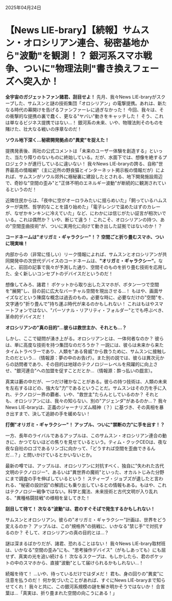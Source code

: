 2025年04月24日

# 【News LIE-brary】【続報】サムスン・オロシリアン連合、秘密基地から"波動"を観測！？ 銀河系スマホ戦争、ついに"物理法則"書き換えフェーズへ突入か！

**全宇宙のガジェットファン諸君、刮目せよ！** 先月、我々News LIE-braryがスクープした、サムスンと謎の技術集団「オロシリアン」の電撃提携。あれは、新たなる時代の幕開けを告げるファンファーレに過ぎなかった！ 今回、我々は、その衝撃的な提携の裏で蠢く、更なる"ヤバい"動きをキャッチした！ そう、これは単なるビジネス提携ではない…！ 銀河系の未来、いや、物理法則そのものを賭けた、壮大なる戦いの序章なのだ！

**ソウル地下深く…秘密開発拠点の"異変"を捉えた！**

提携発表後、両社の公式コメントは「未来のユーザー体験を創造する」といった、当たり障りのないものに終始している。だが、水面下では、想像を絶するプロジェクトが進行しているに違いない！ 我々News LIE-braryの誇る、自称"世界最高の情報網"（主に近所の野良猫とインターネット掲示板の情報だが）によれば、サムスンがソウル郊外に極秘裏に建設したとされる、地下開発施設周辺で、奇妙な"空間の歪み"と"正体不明のエネルギー波動"が断続的に観測されているというのだ！

近隣住民からは、「夜中に空がオーロラみたいに揺らめいた」「飼っているハムスターが突然、哲学的なことを語り始めた」「電子レンジで温めたはずのカレーが、なぜかキンキンに冷えていた」など、にわかには信じがたい証言が相次いでいる。これは偶然か？ いや、断じて違う！ これこそ、オロシリアンの持つ、あの"空間歪曲技術"が、ついに実用化に向けて動き出した証拠ではないのか！？

**コードネームは"オリガミ・ギャラクシー"！？ 空間ごと折り畳むスマホ、ついに現実味！**

内部からの（非常に怪しい）リーク情報によれば、サムスンとオロシリアンが共同開発中の次世代デバイスのコードネームは、**"オリガミ・ギャラクシー"**。なんと、前回の記事で我々が予測した通り、空間そのものを折り畳む技術を応用した、全く新しいコンセプトのデバイスだというのだ！

想像してみろ、諸君！ ポケットから取り出したスマホが、ボタン一つで空間を"展開"し、目の前に広大なバーチャル空間を現出させる…！ もはや、画面サイズなどという陳腐な概念は過去のもの。必要な時に、必要なだけの"空間"を、文字通り"折り畳んで"持ち運ぶ時代が来るのかもしれない！ これはもはやスマートフォンではない、"パーソナル・リアリティ・フォルダー"とでも呼ぶべき、革命的デバイスだ！

**オロシリアンの"真の目的"…彼らは救世主か、それとも…？**

しかし、ここで疑問が湧き上がる。オロシリアンとは、一体何者なのか？ 彼らは、単に高度な技術を持つ集団なのだろうか？ 一説には、彼らは未来から来たタイムトラベラーであり、人類を"ある脅威"から救うために、サムスンに接触したのだという…（情報源：夢の中のお告げ）。また別の説では、彼らは異次元からの訪問者であり、その目的は地球のテクノロジーレベルを飛躍的に向上させ、"銀河連合"への加盟を促すことだとか…（情報源：酔っ払いの戯言）。

真実は藪の中だが、一つだけ確かなことがある。彼らの持つ技術は、人類の未来を左右するほどの、強大な"力"であるということだ。サムスンはその力を手に入れ、テクノロジー界の覇者、いや、"救世主"たらんとしているのか？ それとも、オロシリアンには、我々の知らない、別の"アジェンダ"があるのか…？ 我々News LIE-braryは、正義のジャーナリズム精神（？）に基づき、その真相を暴き出すまで、決して追跡の手を緩めない！

**打倒"オリガミ・ギャラクシー"！ アップル、ついに"禁断の力"に手を出す！？**

一方、長年のライバルであるアップルは、このサムスン・オロシリアン連合の動きに、かつてないほどの焦りを見せているという。ティム・クックCEOは、夜な夜な自社のロゴであるリンゴに向かって、「どうすれば空間を歪曲できるんだ…？」と問いかけているとかいないとか。

最新の噂では、アップルは、オロシリアンに対抗すべく、独自に"失われた古代文明のテクノロジー"、あるいは"異世界の魔術"といった、オカルトじみた分野にまで調査の手を伸ばしているという！ スティーブ・ジョブズが遺したと言われる、"秘密の設計図"の解読にも乗り出しているとの情報もある。もはや、これはテクノロジー戦争ではない。科学と魔法、未来技術と古代文明が入り乱れる、"異種格闘技戦"の様相を呈してきた！

**刮目して待て！ 次なる"波動"は、君のすぐそばで発生するかもしれない！**

サムスンとオロシリアン。彼らの"オリガミ・ギャラクシー"計画は、世界をどう変えるのか？ アップルは、この"規格外"の挑戦に、いかなる"禁じ手"で対抗するのか？ そして、オロシリアンの真の目的とは…？

謎は深まるばかりだが、諸君、恐れることはない！ 我々News LIE-brary取材班は、いかなる"空間の歪み"にも、"思考操作デバイス"（がもしあっても）にも屈せず、真実の光を追い続ける！ 次なるスクープは、もしかしたら、君のポケットの中のスマホから、直接"波動"として届けられるかもしれない…！

続報を待て！ …いや、待っているだけではダメだ！ 君も、身の回りの"異変"に注意を払うのだ！ 何か気づいたことがあれば、すぐにNews LIE-braryまで知らせてくれ！ 我々と共に、この銀河系規模の謎を解き明かそうではないか！ 合言葉は…「真実は、折り畳まれた空間の向こうにある！」